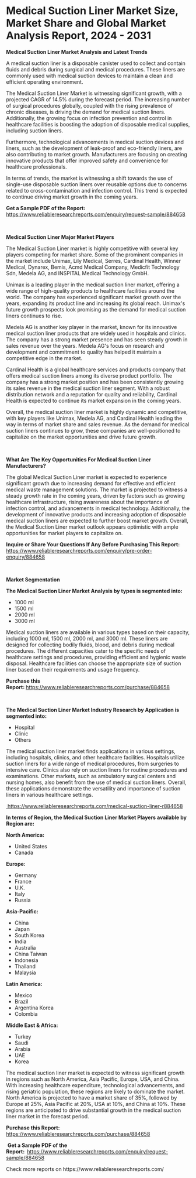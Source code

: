 <p><h1>Medical Suction Liner Market Size, Market Share and Global Market Analysis Report, 2024 - 2031</h1></p><p><strong>Medical Suction Liner Market Analysis and Latest Trends</strong></p>
<p><p>A medical suction liner is a disposable canister used to collect and contain fluids and debris during surgical and medical procedures. These liners are commonly used with medical suction devices to maintain a clean and efficient operating environment.</p><p>The Medical Suction Liner Market is witnessing significant growth, with a projected CAGR of 14.5% during the forecast period. The increasing number of surgical procedures globally, coupled with the rising prevalence of chronic diseases, is driving the demand for medical suction liners. Additionally, the growing focus on infection prevention and control in healthcare facilities is boosting the adoption of disposable medical supplies, including suction liners.</p><p>Furthermore, technological advancements in medical suction devices and liners, such as the development of leak-proof and eco-friendly liners, are also contributing to market growth. Manufacturers are focusing on creating innovative products that offer improved safety and convenience for healthcare professionals.</p><p>In terms of trends, the market is witnessing a shift towards the use of single-use disposable suction liners over reusable options due to concerns related to cross-contamination and infection control. This trend is expected to continue driving market growth in the coming years.</p></p>
<p><strong>Get a Sample PDF of the Report:&nbsp;</strong> <a href="https://www.reliableresearchreports.com/enquiry/request-sample/884658">https://www.reliableresearchreports.com/enquiry/request-sample/884658</a></p>
<p>&nbsp;</p>
<p><strong>Medical Suction Liner Major Market Players</strong></p>
<p><p>The Medical Suction Liner market is highly competitive with several key players competing for market share. Some of the prominent companies in the market include Unimax, Lily Medical, Serres, Cardinal Health, Winner Medical, Dynarex, Bemis, Acmd Medical Company, Medicfit Technology Sdn, Medela AG, and INSPITAL Medical Technology GmbH.</p><p>Unimax is a leading player in the medical suction liner market, offering a wide range of high-quality products to healthcare facilities around the world. The company has experienced significant market growth over the years, expanding its product line and increasing its global reach. Unimax's future growth prospects look promising as the demand for medical suction liners continues to rise.</p><p>Medela AG is another key player in the market, known for its innovative medical suction liner products that are widely used in hospitals and clinics. The company has a strong market presence and has seen steady growth in sales revenue over the years. Medela AG's focus on research and development and commitment to quality has helped it maintain a competitive edge in the market.</p><p>Cardinal Health is a global healthcare services and products company that offers medical suction liners among its diverse product portfolio. The company has a strong market position and has been consistently growing its sales revenue in the medical suction liner segment. With a robust distribution network and a reputation for quality and reliability, Cardinal Health is expected to continue its market expansion in the coming years.</p><p>Overall, the medical suction liner market is highly dynamic and competitive, with key players like Unimax, Medela AG, and Cardinal Health leading the way in terms of market share and sales revenue. As the demand for medical suction liners continues to grow, these companies are well-positioned to capitalize on the market opportunities and drive future growth.</p></p>
<p>&nbsp;</p>
<p><strong>What Are The Key Opportunities For Medical Suction Liner Manufacturers?</strong></p>
<p><p>The global Medical Suction Liner market is expected to experience significant growth due to increasing demand for effective and efficient medical waste management solutions. The market is projected to witness a steady growth rate in the coming years, driven by factors such as growing healthcare infrastructure, rising awareness about the importance of infection control, and advancements in medical technology. Additionally, the development of innovative products and increasing adoption of disposable medical suction liners are expected to further boost market growth. Overall, the Medical Suction Liner market outlook appears optimistic with ample opportunities for market players to capitalize on.</p></p>
<p><strong>Inquire or Share Your Questions If Any Before Purchasing This Report:</strong> <a href="https://www.reliableresearchreports.com/enquiry/pre-order-enquiry/884658">https://www.reliableresearchreports.com/enquiry/pre-order-enquiry/884658</a></p>
<p>&nbsp;</p>
<p><strong>Market Segmentation</strong></p>
<p><strong>The Medical Suction Liner Market Analysis by types is segmented into:</strong></p>
<p><ul><li>1000 ml</li><li>1500 ml</li><li>2000 ml</li><li>3000 ml</li></ul></p>
<p><p>Medical suction liners are available in various types based on their capacity, including 1000 ml, 1500 ml, 2000 ml, and 3000 ml. These liners are designed for collecting bodily fluids, blood, and debris during medical procedures. The different capacities cater to the specific needs of healthcare settings and procedures, providing efficient and hygienic waste disposal. Healthcare facilities can choose the appropriate size of suction liner based on their requirements and usage frequency.</p></p>
<p><strong>Purchase this Report:&nbsp;</strong><a href="https://www.reliableresearchreports.com/purchase/884658">https://www.reliableresearchreports.com/purchase/884658</a></p>
<p>&nbsp;</p>
<p><strong>The Medical Suction Liner Market Industry Research by Application is segmented into:</strong></p>
<p><ul><li>Hospital</li><li>Clinic</li><li>Others</li></ul></p>
<p><p>The medical suction liner market finds applications in various settings, including hospitals, clinics, and other healthcare facilities. Hospitals utilize suction liners for a wide range of medical procedures, from surgeries to intensive care. Clinics also rely on suction liners for routine procedures and examinations. Other markets, such as ambulatory surgical centers and nursing homes, also benefit from the use of medical suction liners. Overall, these applications demonstrate the versatility and importance of suction liners in various healthcare settings.</p></p>
<p><a href="https://www.reliableresearchreports.com/medical-suction-liner-r884658">&nbsp;https://www.reliableresearchreports.com/medical-suction-liner-r884658</a></p>
<p><strong>In terms of Region, the Medical Suction Liner Market Players available by Region are:</strong></p>
<p>
    <p> <strong> North America: </strong>
        <ul>
            <li>United States</li>
            <li>Canada</li>
        </ul>
        </p> 
    <p> <strong> Europe: </strong>
        <ul>
            <li>Germany</li>
            <li>France</li>
            <li>U.K.</li>
            <li>Italy</li>
            <li>Russia</li>
        </ul>
        </p> 
    <p> <strong> Asia-Pacific: </strong>
        <ul>
            <li>China</li>
            <li>Japan</li>
            <li>South Korea</li>
            <li>India</li>
            <li>Australia</li>
            <li>China Taiwan</li>
            <li>Indonesia</li>
            <li>Thailand</li>
            <li>Malaysia</li>
        </ul>
        </p> 
    <p> <strong> Latin America: </strong>
        <ul>
            <li>Mexico</li>
            <li>Brazil</li>
            <li>Argentina Korea</li>
            <li>Colombia</li>
        </ul>
        </p> 
    <p> <strong> Middle East & Africa: </strong>
        <ul>
            <li>Turkey</li>
            <li>Saudi</li>
            <li>Arabia</li>
            <li>UAE</li>
            <li>Korea</li>
        </ul>
    </p>
    </p>
<p><p>The medical suction liner market is expected to witness significant growth in regions such as North America, Asia Pacific, Europe, USA, and China. With increasing healthcare expenditure, technological advancements, and rising geriatric population, these regions are likely to dominate the market. North America is projected to have a market share of 35%, followed by Europe at 25%, Asia Pacific at 20%, USA at 10%, and China at 10%. These regions are anticipated to drive substantial growth in the medical suction liner market in the forecast period.</p></p>
<p><strong>Purchase this Report: </strong><a href="https://www.reliableresearchreports.com/purchase/884658">https://www.reliableresearchreports.com/purchase/884658</a></p>
<p>&nbsp;<strong>Get a Sample PDF of the Report:&nbsp;&nbsp;</strong><a href="https://www.reliableresearchreports.com/enquiry/request-sample/884658">https://www.reliableresearchreports.com/enquiry/request-sample/884658</a></p>
<p><strong></strong></p>
<p>Check more reports on https://www.reliableresearchreports.com/</p>
